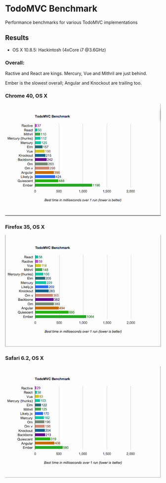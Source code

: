 # TodoMVC Benchmark

Performance benchmarks for various TodoMVC implementations

## Results

*  OS X 10.8.5: Hackintosh (4xCore i7 @3.6GHz)

### Overall:

Ractive and React are kings. Mercury, Vue and Mithril are just behind.

Ember is the slowest overall; Angular and Knockout are trailing too.

### Chrome 40, OS X
![Chrome](Chrome.png)

### Firefox 35, OS X
![Firefox](Firefox.png)

### Safari 6.2, OS X
![Safari](Safari.png)
